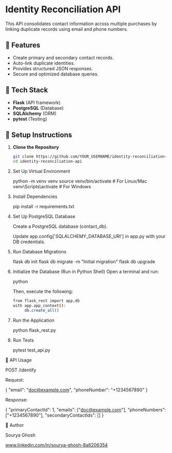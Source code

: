 # Identity Reconciliation API

This API consolidates contact information across multiple purchases by linking duplicate records using email and phone numbers.

## 🚀 Features
- Create primary and secondary contact records.
- Auto-link duplicate identities.
- Provides structured JSON responses.
- Secure and optimized database queries.

## 📂 Tech Stack
- **Flask** (API framework)
- **PostgreSQL** (Database)
- **SQLAlchemy** (ORM)
- **pytest** (Testing)

## 📌 Setup Instructions
1. **Clone the Repository**
   ```bash
   git clone https://github.com/YOUR_USERNAME/identity-reconciliation-api.git
   cd identity-reconciliation-api

2. Set Up Virtual Environment

   python -m venv venv
   source venv/bin/activate  # For Linux/Mac
   venv\Scripts\activate  # For Windows

3. Install Dependencies

   pip install -r requirements.txt

4. Set Up PostgreSQL Database

   Create a PostgreSQL database (contact_db).
   
   Update app.config['SQLALCHEMY_DATABASE_URI'] in app.py with your DB credentials.


5. Run Database Migrations
   
   flask db init
   flask db migrate -m "Initial migration"
   flask db upgrade

6. Initialize the Database (Run in Python Shell) Open a terminal and run:
   
   python
   
   Then, execute the following:
   ```bash
   from flask_rest import app,db
   with app.app_context():
        db.create_all()

8. Run the Application

   python flask_rest.py

9. Run Tests

   pytest test_api.py


📌 API Usage

POST /identify

Request:

{
  "email": "doc@example.com",
  "phoneNumber": "+1234567890"
}

Response:

{
  "primaryContactId": 1,
  "emails": ["doc@example.com"],
  "phoneNumbers": ["+1234567890"],
  "secondaryContactIds": []
}

📝 Author

Sourya Ghosh

www.linkedin.com/in/sourya-ghosh-8a6206354

